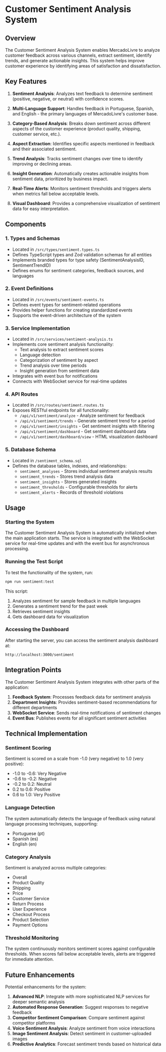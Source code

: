 # Customer Sentiment Analysis System

## Overview

The Customer Sentiment Analysis System enables MercadoLivre to analyze customer feedback across various channels, extract sentiment, identify trends, and generate actionable insights. This system helps improve customer experience by identifying areas of satisfaction and dissatisfaction.

## Key Features

1. **Sentiment Analysis**: Analyzes text feedback to determine sentiment (positive, negative, or neutral) with confidence scores.

2. **Multi-Language Support**: Handles feedback in Portuguese, Spanish, and English - the primary languages of MercadoLivre's customer base.

3. **Category-Based Analysis**: Breaks down sentiment across different aspects of the customer experience (product quality, shipping, customer service, etc.).

4. **Aspect Extraction**: Identifies specific aspects mentioned in feedback and their associated sentiment.

5. **Trend Analysis**: Tracks sentiment changes over time to identify improving or declining areas.

6. **Insight Generation**: Automatically creates actionable insights from sentiment data, prioritized by business impact.

7. **Real-Time Alerts**: Monitors sentiment thresholds and triggers alerts when metrics fall below acceptable levels.

8. **Visual Dashboard**: Provides a comprehensive visualization of sentiment data for easy interpretation.

## Components

### 1. Types and Schemas

- Located in `/src/types/sentiment.types.ts`
- Defines TypeScript types and Zod validation schemas for all entities
- Implements branded types for type safety (SentimentAnalysisID, SentimentTrendID)
- Defines enums for sentiment categories, feedback sources, and languages

### 2. Event Definitions

- Located in `/src/events/sentiment-events.ts`
- Defines event types for sentiment-related operations
- Provides helper functions for creating standardized events
- Supports the event-driven architecture of the system

### 3. Service Implementation

- Located in `/src/services/sentiment-analysis.ts`
- Implements core sentiment analysis functionality:
  - Text analysis to extract sentiment scores
  - Language detection
  - Categorization of sentiment by aspect
  - Trend analysis over time periods
  - Insight generation from sentiment data
- Integrates with event bus for notifications
- Connects with WebSocket service for real-time updates

### 4. API Routes

- Located in `/src/routes/sentiment.routes.ts`
- Exposes RESTful endpoints for all functionality:
  - `/api/v1/sentiment/analyze` - Analyze sentiment for feedback
  - `/api/v1/sentiment/trends` - Generate sentiment trend for a period
  - `/api/v1/sentiment/insights` - Get sentiment insights with filtering
  - `/api/v1/sentiment/dashboard` - Get sentiment dashboard data
  - `/api/v1/sentiment/dashboard/view` - HTML visualization dashboard

### 5. Database Schema

- Located in `/sentiment_schema.sql`
- Defines the database tables, indexes, and relationships:
  - `sentiment_analyses` - Stores individual sentiment analysis results
  - `sentiment_trends` - Stores trend analysis data
  - `sentiment_insights` - Stores generated insights
  - `sentiment_thresholds` - Configurable thresholds for alerts
  - `sentiment_alerts` - Records of threshold violations

## Usage

### Starting the System

The Customer Sentiment Analysis System is automatically initialized when the main application starts. The service is integrated with the WebSocket service for real-time updates and with the event bus for asynchronous processing.

### Running the Test Script

To test the functionality of the system, run:

```bash
npm run sentiment:test
```

This script:
1. Analyzes sentiment for sample feedback in multiple languages
2. Generates a sentiment trend for the past week
3. Retrieves sentiment insights
4. Gets dashboard data for visualization

### Accessing the Dashboard

After starting the server, you can access the sentiment analysis dashboard at:

```
http://localhost:3000/sentiment
```

## Integration Points

The Customer Sentiment Analysis System integrates with other parts of the application:

1. **Feedback System**: Processes feedback data for sentiment analysis
2. **Department Insights**: Provides sentiment-based recommendations for different departments
3. **WebSocket Service**: Sends real-time notifications of sentiment changes
4. **Event Bus**: Publishes events for all significant sentiment activities

## Technical Implementation

### Sentiment Scoring

Sentiment is scored on a scale from -1.0 (very negative) to 1.0 (very positive):
- -1.0 to -0.6: Very Negative
- -0.6 to -0.2: Negative
- -0.2 to 0.2:  Neutral
- 0.2 to 0.6:   Positive
- 0.6 to 1.0:   Very Positive

### Language Detection

The system automatically detects the language of feedback using natural language processing techniques, supporting:
- Portuguese (pt)
- Spanish (es)
- English (en)

### Category Analysis

Sentiment is analyzed across multiple categories:
- Overall
- Product Quality
- Shipping
- Price
- Customer Service
- Return Process
- User Experience
- Checkout Process
- Product Selection
- Payment Options

### Threshold Monitoring

The system continuously monitors sentiment scores against configurable thresholds. When scores fall below acceptable levels, alerts are triggered for immediate attention.

## Future Enhancements

Potential enhancements for the system:

1. **Advanced NLP**: Integrate with more sophisticated NLP services for deeper semantic analysis
2. **Automated Response Generation**: Suggest responses to negative feedback
3. **Competitor Sentiment Comparison**: Compare sentiment against competitor platforms
4. **Voice Sentiment Analysis**: Analyze sentiment from voice interactions
5. **Image Sentiment Analysis**: Detect sentiment in customer-uploaded images
6. **Predictive Analytics**: Forecast sentiment trends based on historical data